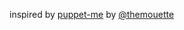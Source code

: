 inspired by [puppet-me](https://github.com/themouette/puppet-me) by [@themouette](https://github.com/themouette)
